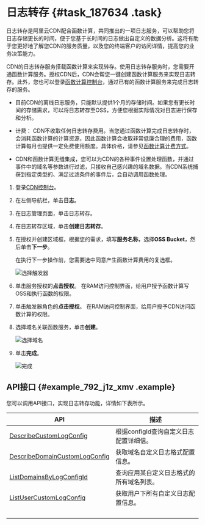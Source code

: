 # 日志转存 {#task_187634 .task}

日志转存是阿里云CDN配合函数计算，共同推出的一项日志服务，可以帮助您将日志存储更长的时间，便于您基于长时间的日志做出自定义的数据分析。这将有助于您更好地了解您CDN的服务质量，以及您的终端客户的访问详情，提高您的业务决策能力。

CDN的日志转存服务搭载函数计算来实现转存。使用日志转存服务时，您需要开通函数计算服务。授权CDN后，CDN会帮您一键创建函数计算服务来实现日志转存。此外，您也可以登录[函数计算控制台](https://fc.console.aliyun.com)，通过已有的函数计算服务来完成日志转存的服务。

-   目前CDN的离线日志服务，只能默认提供1个月的存储时间。如果您有更长时间的存储需求，可以将日志转存至OSS，方便您根据实际情况对日志进行保存和分析。
-   计费： CDN不收取任何日志转存费用。当您通过函数计算完成日志转存时，会消耗函数计算的计算资源，因此函数计算会收取非常低廉合理的费用，函数计算每月也提供一定免费使用额度。具体价格，请参见[函数计算计费方式](https://help.aliyun.com/document_detail/54301.html)。

-   CDN和函数计算无缝集成，您可以为CDN的各种事件设置处理函数，并通过事件中的域名等参数进行过滤，只接收自己感兴趣的域名数据。当CDN系统捕获到指定类型的、满足过滤条件的事件后，会自动调用函数处理。

1.  登录[CDN控制台](https://cdn.console.aliyun.com)。
2.  在左侧导航栏，单击**日志**。
3.  在日志管理页面，单击日志转存。
4.  在日志转存区域，单击**创建日志转存**。
5.  在授权并创建区域框，根据您的需求，填写**服务名称**，选择**OSS Bucket**，然后单击**下一步**。 

    在执行下一步操作前，您需要选中同意产生函数计算费用的复选框。

    ![选择触发器](http://static-aliyun-doc.oss-cn-hangzhou.aliyuncs.com/assets/img/18641/156652464011014_zh-CN.png)

6.  单击服务授权的**点击授权**。 在RAM访问控制界面，给用户授予函数计算写OSS和执行函数的权限。
7.  单击触发器角色的**点击授权**。 在RAM访问控制界面，给用户授予CDN访问函数计算的权限。
8.  选择域名关联函数服务，单击**创建**。 

    ![选择域名](http://static-aliyun-doc.oss-cn-hangzhou.aliyuncs.com/assets/img/18641/156652464011058_zh-CN.png)

9.  单击**完成**。 

    ![完成](http://static-aliyun-doc.oss-cn-hangzhou.aliyuncs.com/assets/img/18641/156652464011059_zh-CN.png)


## API接口 {#example_792_j1z_xmv .example}

您可以调用API接口，实现日志转存功能，详情如下表所示。

|API|描述|
|---|--|
|[DescribeCustomLogConfig](../intl.zh-CN/新版API参考/日志信息类接口/DescribeCustomLogConfig.md#)|根据configId查询自定义日志配置详细信。|
|[DescribeDomainCustomLogConfig](../intl.zh-CN/新版API参考/日志信息类接口/DescribeDomainCustomLogConfig.md#)|获取域名自定义日志格式配置信息。|
|[ListDomainsByLogConfigId](../intl.zh-CN/新版API参考/日志信息类接口/ListDomainsByLogConfigId.md#)|查询应用某自定义日志格式的所有域名列表。|
|[ListUserCustomLogConfig](../intl.zh-CN/新版API参考/日志信息类接口/ListUserCustomLogConfig.md#)|获取用户下所有自定义日志配置信息。|
| | |

